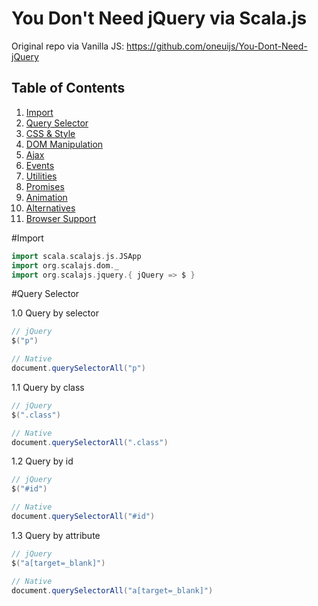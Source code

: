 # You Don't Need jQuery via Scala.js
Original repo via Vanilla JS: https://github.com/oneuijs/You-Dont-Need-jQuery

## Table of Contents

1. [Import](#import)
1. [Query Selector](#query-selector)
1. [CSS & Style](#css--style)
1. [DOM Manipulation](#dom-manipulation)
1. [Ajax](#ajax)
1. [Events](#events)
1. [Utilities](#utilities)
1. [Promises](#promises)
1. [Animation](#animation)
1. [Alternatives](#alternatives)
1. [Browser Support](#browser-support)

#Import
```scala
import scala.scalajs.js.JSApp
import org.scalajs.dom._
import org.scalajs.jquery.{ jQuery => $ }
```

#Query Selector

1.0 Query by selector
```scala
// jQuery
$("p")

// Native
document.querySelectorAll("p")
```

1.1 Query by class 
```scala
// jQuery
$(".class")

// Native
document.querySelectorAll(".class")
```

1.2 Query by id
```scala
// jQuery
$("#id")

// Native
document.querySelectorAll("#id")
```

1.3 Query by attribute
```scala
// jQuery
$("a[target=_blank]")

// Native
document.querySelectorAll("a[target=_blank]")
```
